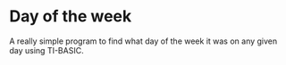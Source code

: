 # Day of the week
A really simple program to find what day of the week it was on any given day using TI-BASIC.
